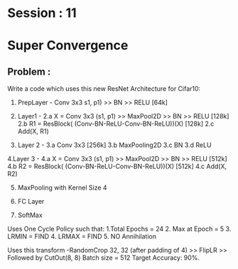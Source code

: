 # Session : 11                  

# Super Convergence

## Problem :

Write a code which uses this new ResNet Architecture for Cifar10:

1. PrepLayer - Conv 3x3 s1, p1) >> BN >> RELU [64k]


2. Layer1 -
   2.a X = Conv 3x3 (s1, p1) >> MaxPool2D >> BN >> RELU [128k]
   2.b R1 = ResBlock( (Conv-BN-ReLU-Conv-BN-ReLU))(X) [128k] 
   2.c Add(X, R1)


3. Layer 2 -
   3.a Conv 3x3 [256k]
   3.b MaxPooling2D
   3.c BN
   3.d ReLU


4.Layer 3 -
    4.a X = Conv 3x3 (s1, p1) >> MaxPool2D >> BN >> RELU [512k]
    4.b R2 = ResBlock( (Conv-BN-ReLU-Conv-BN-ReLU))(X) [512k]
    4.c Add(X, R2)


5. MaxPooling with Kernel Size 4

6. FC Layer 

7. SoftMax

Uses One Cycle Policy such that:
  1.Total Epochs = 24
  2. Max at Epoch = 5
  3. LRMIN = FIND
  4. LRMAX = FIND
  5. NO Annihilation
 
 Uses this transform -RandomCrop 32, 32 (after padding of 4) >> FlipLR >> Followed by CutOut(8, 8)
 Batch size = 512
 Target Accuracy: 90%.
